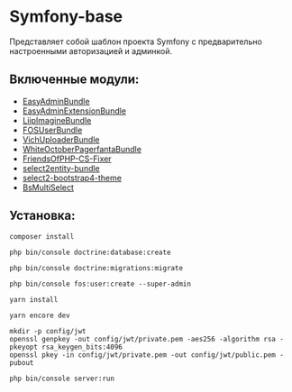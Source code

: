 # Symfony-base
Представляет собой шаблон проекта Symfony с предварительно настроенными авторизацией и админкой.
## Включенные модули:
* [EasyAdminBundle](https://symfony.com/doc/master/bundles/EasyAdminBundle/index.html)
* [EasyAdminExtensionBundle](https://github.com/alterphp/EasyAdminExtensionBundle)
* [LiipImagineBundle](https://symfony.com/doc/2.0/bundles/LiipImagineBundle/index.html)
* [FOSUserBundle](https://symfony.com/doc/current/bundles/FOSUserBundle/index.html)
* [VichUploaderBundle](https://symfony.com/doc/master/bundles/EasyAdminBundle/integration/vichuploaderbundle.html)
* [WhiteOctoberPagerfantaBundle](https://github.com/whiteoctober/WhiteOctoberPagerfantaBundle)
* [FriendsOfPHP-CS-Fixer](https://github.com/FriendsOfPHP/PHP-CS-Fixer)
* [select2entity-bundle](https://github.com/tetranz/select2entity-bundle)
* [select2-bootstrap4-theme](https://ttskch.github.io/select2-bootstrap4-theme/)
* [BsMultiSelect](https://dashboardcode.github.io/BsMultiSelect/)
## Установка:
```
composer install
```
```
php bin/console doctrine:database:create
```
```
php bin/console doctrine:migrations:migrate
```
```
php bin/console fos:user:create --super-admin
```
```
yarn install
```
```
yarn encore dev
```
```
mkdir -p config/jwt
openssl genpkey -out config/jwt/private.pem -aes256 -algorithm rsa -pkeyopt rsa_keygen_bits:4096
openssl pkey -in config/jwt/private.pem -out config/jwt/public.pem -pubout
```
```
php bin/console server:run
```
